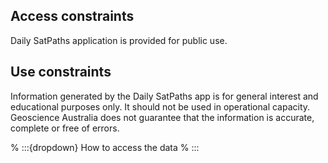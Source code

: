 ## Access constraints

Daily SatPaths application is provided for public use.

## Use constraints

Information generated by the Daily SatPaths app is for general interest and educational purposes only. It should not be used in operational capacity. Geoscience Australia does not guarantee that the information is accurate, complete or free of errors.

% :::{dropdown} How to access the data
% :::

